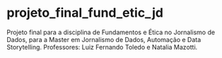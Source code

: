# projeto_final_fund_etic_jd
Projeto final para a disciplina de Fundamentos e Ética no Jornalismo de Dados, para a Master em Jornalismo de Dados, Automação e Data Storytelling. Professores: Luiz Fernando Toledo e Natalia Mazotti.
